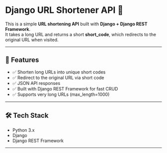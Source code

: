 # Django URL Shortener API 🚀

This is a simple **URL shortening API** built with **Django + Django REST Framework**.  
It takes a long URL and returns a short **short_code**, which redirects to the original URL when visited.

---

## 📌 Features
- ✅ Shorten long URLs into unique short codes
- ✅ Redirect to the original URL via short code
- ✅ JSON API responses
- ✅ Built with Django REST Framework for fast CRUD
- ✅ Supports very long URLs (max_length=1000)

---

## 🛠 Tech Stack
- Python 3.x
- Django
- Django REST Framework

---
